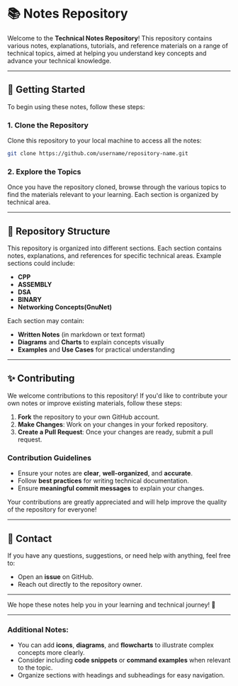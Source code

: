 

# 📚 Notes Repository

Welcome to the **Technical Notes Repository**! This repository contains various notes, explanations, tutorials, and reference materials on a range of technical topics, aimed at helping you understand key concepts and advance your technical knowledge.

---

## 🚀 Getting Started

To begin using these notes, follow these steps:

### 1. Clone the Repository

Clone this repository to your local machine to access all the notes:

```bash
git clone https://github.com/username/repository-name.git
```

### 2. Explore the Topics

Once you have the repository cloned, browse through the various topics to find the materials relevant to your learning. Each section is organized by technical area.

---

## 📝 Repository Structure

This repository is organized into different sections. Each section contains notes, explanations, and references for specific technical areas. Example sections could include:

- **CPP**
- **ASSEMBLY**
- **DSA**
- **BINARY**
- **Networking Concepts(GnuNet)**


Each section may contain:

- **Written Notes** (in markdown or text format)
- **Diagrams** and **Charts** to explain concepts visually
- **Examples** and **Use Cases** for practical understanding

---

## ✨ Contributing

We welcome contributions to this repository! If you'd like to contribute your own notes or improve existing materials, follow these steps:

1. **Fork** the repository to your own GitHub account.
2. **Make Changes**: Work on your changes in your forked repository.
3. **Create a Pull Request**: Once your changes are ready, submit a pull request.

### Contribution Guidelines

- Ensure your notes are **clear**, **well-organized**, and **accurate**.
- Follow **best practices** for writing technical documentation.
- Ensure **meaningful commit messages** to explain your changes.

Your contributions are greatly appreciated and will help improve the quality of the repository for everyone!

---

## 💬 Contact

If you have any questions, suggestions, or need help with anything, feel free to:

- Open an **issue** on GitHub.
- Reach out directly to the repository owner.

---

We hope these notes help you in your learning and technical journey! 🚀

---

### Additional Notes:
- You can add **icons**, **diagrams**, and **flowcharts** to illustrate complex concepts more clearly.
- Consider including **code snippets** or **command examples** when relevant to the topic.
- Organize sections with headings and subheadings for easy navigation.

